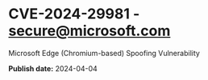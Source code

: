 # CVE-2024-29981 - secure@microsoft.com

Microsoft Edge (Chromium-based) Spoofing Vulnerability

**Publish date:** 2024-04-04
